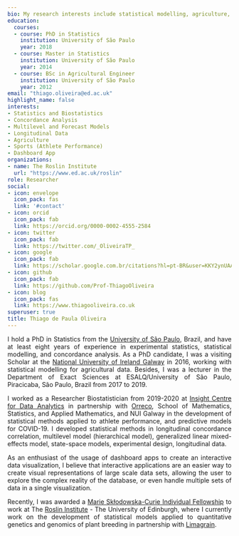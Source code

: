 ```yaml
---
bio: My research interests include statistical modelling, agriculture, genetics, and sports.
education:
  courses:
  - course: PhD in Statistics
    institution: University of São Paulo
    year: 2018
  - course: Master in Statistics
    institution: University of São Paulo
    year: 2014
  - course: BSc in Agricultural Engineer
    institution: University of São Paulo
    year: 2012
email: "thiago.oliveira@ed.ac.uk"
highlight_name: false
interests:
- Statistics and Biostatistics
- Concordance Analysis
- Multilevel and Forecast Models
- Longitudinal Data
- Agriculture
- Sports (Athlete Performance)
- Dashboard App
organizations:
- name: The Roslin Institute
  url: "https://www.ed.ac.uk/roslin"
role: Researcher
social:
- icon: envelope
  icon_pack: fas
  link: '#contact'
- icon: orcid
  icon_pack: fab
  link: https://orcid.org/0000-0002-4555-2584
- icon: twitter
  icon_pack: fab
  link: https://twitter.com/_OliveiraTP_
- icon: google
  icon_pack: fab
  link: https://scholar.google.com.br/citations?hl=pt-BR&user=KKY2ynUAAAAJ
- icon: github
  icon_pack: fab
  link: https://github.com/Prof-ThiagoOliveira
- icon: blog
  icon_pack: fas
  link: https://www.thiagooliveira.co.uk
superuser: true
title: Thiago de Paula Oliveira
---
```


<p align="justify">
I hold a PhD in Statistics from the <a href="https://www.esalq.usp.br/">University of São Paulo</a>, Brazil, and have at least eight years of experience in experimental statistics, statistical modelling, and concordance analysis. As a PhD candidate, I was a visiting Scholar at the <a href="http://www.nuigalway.ie/">National University of Ireland Galway</a> in 2016, working with statistical modelling for agricultural data. Besides, I was a lecturer in the Department of Exact Sciences at ESALQ/University of São Paulo, Piracicaba, São Paulo, Brazil from 2017 to 2019.
</p>

<p align="justify">
I worked as a Researcher Biostatistician from 2019-2020 at <a href="https://www.insight-centre.org/">Insight Centre for Data Analytics</a> in partnership with <a href="https://www.orreco.com/">Orreco</a>, School of Mathematics, Statistics, and Applied Mathematics, and NUI Galway in the development of statistical methods applied to athlete performance, and predictive models for COVID-19. I developed statistical methods in longitudinal concordance correlation, multilevel model (hierarchical model), generalized linear mixed-effects model, state-space models, experimental design, longitudinal data. 
</p>

<p align="justify">
As an enthusiast of the usage of dashboard apps to create an interactive data visualization, I believe that interactive applications are an easier way to create visual representations of large scale data sets, allowing the user to explore the complex reality of the database, or even handle multiple sets of data in a single visualization.
</p>

<p align="justify">
Recently, I was awarded a <a href="https://ec.europa.eu/research/mariecurieactions/actions/individual-fellowships_en">Marie Skłodowska-Curie Individual Fellowship</a> to work at The <a href="https://www.ed.ac.uk/roslin">Roslin Institute</a> - The University of Edinburgh, where I currently work on the development of statistical models applied to quantitative genetics and genomics of plant breeding in partnership with <a href="https://www.lgseeds.co.uk/">Limagrain</a>.
</p>

